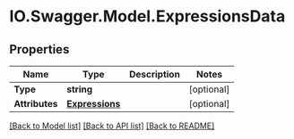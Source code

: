 # IO.Swagger.Model.ExpressionsData
## Properties

Name | Type | Description | Notes
------------ | ------------- | ------------- | -------------
**Type** | **string** |  | [optional] 
**Attributes** | [**Expressions**](Expressions.md) |  | [optional] 

[[Back to Model list]](../README.md#documentation-for-models) [[Back to API list]](../README.md#documentation-for-api-endpoints) [[Back to README]](../README.md)

